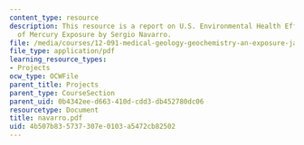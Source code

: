 ```yaml
---
content_type: resource
description: This resource is a report on U.S. Environmental Health Effects and Treatment
  of Mercury Exposure by Sergio Navarro.
file: /media/courses/12-091-medical-geology-geochemistry-an-exposure-january-iap-2006/4b507b835737307e0103a5472cb82502_navarro.pdf
file_type: application/pdf
learning_resource_types:
- Projects
ocw_type: OCWFile
parent_title: Projects
parent_type: CourseSection
parent_uid: 0b4342ee-d663-410d-cdd3-db452780dc06
resourcetype: Document
title: navarro.pdf
uid: 4b507b83-5737-307e-0103-a5472cb82502
---
```

